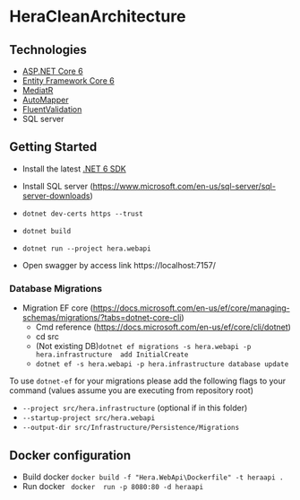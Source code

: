 # HeraCleanArchitecture
## Technologies
* [ASP.NET Core 6](https://docs.microsoft.com/en-us/aspnet/core/introduction-to-aspnet-core?view=aspnetcore-6.0)
* [Entity Framework Core 6](https://docs.microsoft.com/en-us/ef/core/)
* [MediatR](https://github.com/jbogard/MediatR)
* [AutoMapper](https://automapper.org/)
* [FluentValidation](https://fluentvalidation.net/)
* SQL server
## Getting Started

* Install the latest [.NET 6 SDK](https://dotnet.microsoft.com/download/dotnet/6.0)
* Install SQL server (https://www.microsoft.com/en-us/sql-server/sql-server-downloads)

* `dotnet dev-certs https --trust`
* `dotnet build`
* `dotnet run --project hera.webapi`
* Open swagger by access link https://localhost:7157/

### Database Migrations

* Migration EF core (https://docs.microsoft.com/en-us/ef/core/managing-schemas/migrations/?tabs=dotnet-core-cli)
    * Cmd reference (https://docs.microsoft.com/en-us/ef/core/cli/dotnet)
    * cd src
    * (Not existing DB)`dotnet ef migrations -s hera.webapi -p hera.infrastructure  add InitialCreate`
    * `dotnet ef -s hera.webapi -p hera.infrastructure database update`


To use `dotnet-ef` for your migrations please add the following flags to your command (values assume you are executing from repository root)

* `--project src/hera.infrastructure` (optional if in this folder)
* `--startup-project src/hera.webapi`
* `--output-dir src/Infrastructure/Persistence/Migrations`
## Docker configuration

* Build docker `docker build -f "Hera.WebApi\Dockerfile" -t heraapi .`
* Run docker ` docker  run -p 8080:80 -d heraapi` 
